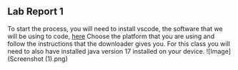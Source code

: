 ## Lab Report 1
To start the process, you will need to install vscode, the software that we will be using to code, [here](https://code.visualstudio.com/download)
Choose the platform that you are using and follow the instructions that the downloader gives you. For this class you will need to also have installed java version 17 installed on your device.
![Image](Screenshot (1).png)
